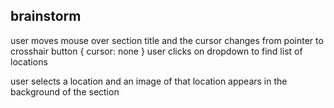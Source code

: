 ## brainstorm

user moves mouse over section title and the cursor changes from pointer to crosshair
button {
  cursor: none
}
user clicks on dropdown to find list of locations

user selects a location and an image of that location appears in the background of the section

